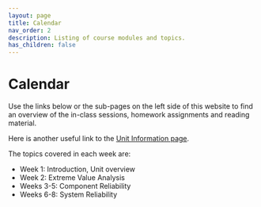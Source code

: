 ```yaml
---
layout: page
title: Calendar
nav_order: 2
description: Listing of course modules and topics.
has_children: false
---
```

# Calendar

Use the links below or the sub-pages on the left side of this website to find an overview of the in-class sessions, homework assignments and reading material.

Here is another useful link to the [Unit Information page](about.md).

The topics covered in each week are:

- Week 1: Introduction, Unit overview
- Week 2: Extreme Value Analysis
- Weeks 3-5: Component Reliability
- Weeks 6-8: System Reliability